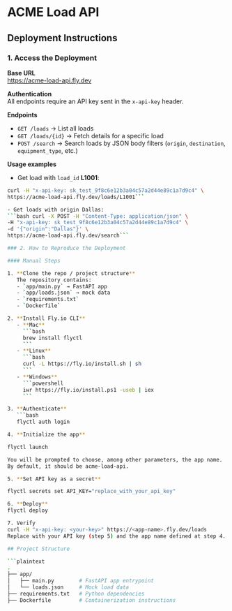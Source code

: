 # ACME Load API

## Deployment Instructions

### 1. Access the Deployment

**Base URL**  
https://acme-load-api.fly.dev


**Authentication**  
All endpoints require an API key sent in the `x-api-key` header.

**Endpoints**  
- `GET /loads` → List all loads  
- `GET /loads/{id}` → Fetch details for a specific load  
- `POST /search` → Search loads by JSON body filters (`origin`, `destination`, `equipment_type`, etc.)

**Usage examples**  

- Get load with `load_id` **L1001**:
```bash 
curl -H "x-api-key: sk_test_9f8c6e12b3a04c57a2d44e89c1a7d9c4" \
https://acme-load-api.fly.dev/loads/L1001```

- Get loads with origin Dallas:
```bash curl -X POST -H "Content-Type: application/json" \
-H "x-api-key: sk_test_9f8c6e12b3a04c57a2d44e89c1a7d9c4" \
-d '{"origin":"Dallas"}' \
https://acme-load-api.fly.dev/search```

### 2. How to Reproduce the Deployment

#### Manual Steps

1. **Clone the repo / project structure**  
   The repository contains:
   - `app/main.py` → FastAPI app  
   - `app/loads.json` → mock data  
   - `requirements.txt`  
   - `Dockerfile`

2. **Install Fly.io CLI**  
   - **Mac**  
     ```bash
     brew install flyctl
     ```
   - **Linux**  
     ```bash
     curl -L https://fly.io/install.sh | sh
     ```
   - **Windows**  
     ```powershell
     iwr https://fly.io/install.ps1 -useb | iex
     ```

3. **Authenticate**  
   ```bash
   flyctl auth login

4. **Initialize the app**

flyctl launch

You will be prompted to choose, among other parameters, the app name.
By default, it should be acme-load-api.

5. **Set API key as a secret**

flyctl secrets set API_KEY="replace_with_your_api_key"

6. **Deploy**
flyctl deploy

7. Verify
curl -H "x-api-key: <your-key>" https://<app-name>.fly.dev/loads
Replace with your API key (step 5) and the app name defined at step 4.

## Project Structure

```plaintext
.
├── app/
│   ├── main.py        # FastAPI app entrypoint
│   └── loads.json     # Mock load data
├── requirements.txt   # Python dependencies
├── Dockerfile         # Containerization instructions
```
